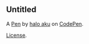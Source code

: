 Untitled
--------


A [Pen](https://codepen.io/piuuss/pen/bNdPNqK) by [halo aku](https://codepen.io/piuuss) on [CodePen](https://codepen.io).

[License](https://codepen.io/license/pen/bNdPNqK).